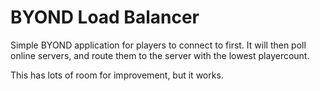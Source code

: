 # BYOND Load Balancer

Simple BYOND application for players to connect to first. It will then poll online servers, and route them to the server with the lowest playercount. 

This has lots of room for improvement, but it works.